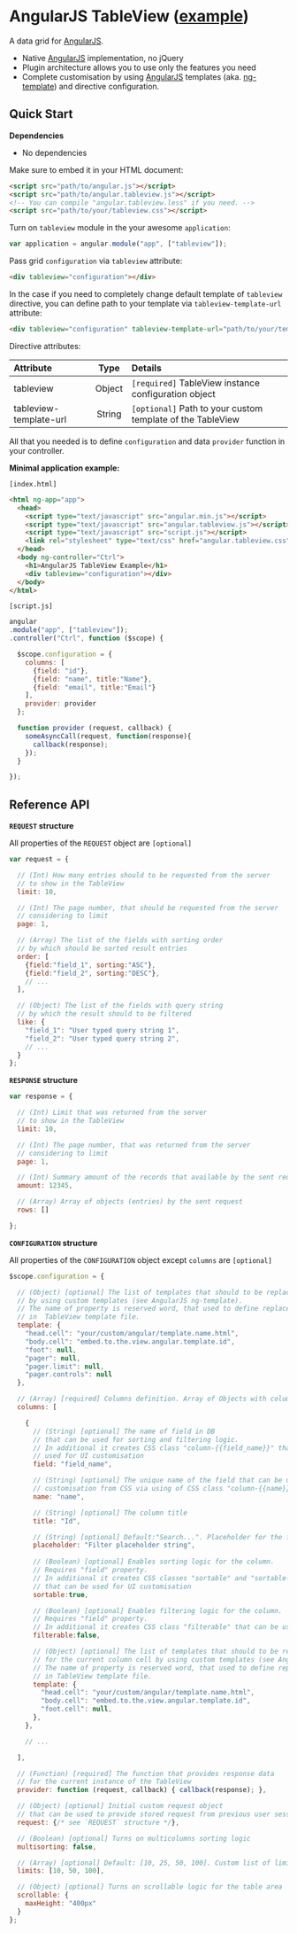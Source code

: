 # AngularJS TableView ([example])

[AngularJS]: https://angularjs.org/
[ng-template]: https://docs.angularjs.org/api/ng/directive/script
[example]: https://rawgit.com/w3core/AngularJS-TableView/master/example/index.html

A data grid for [AngularJS].

* Native [AngularJS] implementation, no jQuery
* Plugin architecture allows you to use only the features you need
* Complete customisation by using [AngularJS] templates (aka. [ng-template]) and directive configuration.



## Quick Start

**Dependencies**
* No dependencies

Make sure to embed it in your HTML document:
```html
<script src="path/to/angular.js"></script>
<script src="path/to/angular.tableview.js"></script>
<!-- You can compile "angular.tableview.less" if you need. -->
<script src="path/to/your/tableview.css"></script>
```

Turn on `tableview` module in the your awesome `application`:
```javascript
var application = angular.module("app", ["tableview"]);
```

Pass grid `configuration` via `tableview` attribute:
```html
<div tableview="configuration"></div>
```

In the case if you need to completely change default template of `tableview` directive, you can define path to your template via `tableview-template-url` attribute:
```html
<div tableview="configuration" tableview-template-url="path/to/your/template.html"></div>
```

Directive attributes:

|       Attribute        |  Type  | Details                                                    |
|:-----------------------|:------:|:-----------------------------------------------------------|
| tableview              | Object | `[required]` TableView instance configuration object       |
| tableview-template-url | String | `[optional]` Path to your custom template of the TableView |

All that you needed is to define `configuration` and data `provider` function in your controller.

**Minimal application example:**

`[index.html]`
```html
<html ng-app="app">
  <head>
    <script type="text/javascript" src="angular.min.js"></script>
    <script type="text/javascript" src="angular.tableview.js"></script>
    <script type="text/javascript" src="script.js"></script>
    <link rel="stylesheet" type="text/css" href="angular.tableview.css" />
  </head>
  <body ng-controller="Ctrl">
    <h1>AngularJS TableView Example</h1>
    <div tableview="configuration"></div>
  </body>
</html>
```

`[script.js]`
```javascript
angular
.module("app", ["tableview"]);
.controller("Ctrl", function ($scope) {

  $scope.configuration = {
    columns: [
      {field: "id"},
      {field: "name", title:"Name"},
      {field: "email", title:"Email"}
    ],
    provider: provider
  };

  function provider (request, callback) {
    someAsyncCall(request, function(response){
      callback(response);
    });
  }

});
```

## Reference API

**`REQUEST` structure**

All properties of the `REQUEST` object are `[optional]`
```javascript
var request = {

  // (Int) How many entries should to be requested from the server
  // to show in the TableView
  limit: 10,

  // (Int) The page number, that should be requested from the server
  // considering to limit
  page: 1,

  // (Array) The list of the fields with sorting order
  // by which should be sorted result entries
  order: [
    {field:"field_1", sorting:"ASC"},
    {field:"field_2", sorting:"DESC"},
    // ...
  ],

  // (Object) The list of the fields with query string
  // by which the result should to be filtered
  like: {
    "field_1": "User typed query string 1",
    "field_2": "User typed query string 2",
    // ...
  }
};
```

**`RESPONSE` structure**
```javascript
var response = {

  // (Int) Limit that was returned from the server
  // to show in the TableView
  limit: 10,

  // (Int) The page number, that was returned from the server
  // considering to limit
  page: 1,

  // (Int) Summary amount of the records that available by the sent request
  amount: 12345,

  // (Array) Array of objects (entries) by the sent request
  rows: []

};
```

**`CONFIGURATION` structure**

All properties of the `CONFIGURATION` object except `columns` are `[optional]`
```javascript
$scope.configuration = {

  // (Object) [optional] The list of templates that should to be replaced
  // by using custom templates (see AngularJS ng-template).
  // The name of property is reserved word, that used to define replacement area
  // in  TableView template file.
  template: {
    "head.cell": "your/custom/angular/template.name.html",
    "body.cell": "embed.to.the.view.angular.template.id",
    "foot": null,
    "pager": null,
    "pager.limit": null,
    "pager.controls": null
  },

  // (Array) [required] Columns definition. Array of Objects with column definition
  columns: [

    {
      // (String) [optional] The name of field in DB
      // that can be used for sorting and filtering logic.
      // In additional it creates CSS class "column-{{field_name}}" that can be
      // used for UI customisation
      field: "field_name",

      // (String) [optional] The unique name of the field that can be used for UI
      // customisation from CSS via using of CSS class "column-{{name}}"
      name: "name",

      // (String) [optional] The column title
      title: "Id",

      // (String) [optional] Default:"Search...". Placeholder for the filter input
      placeholder: "Filter placeholder string",
      
      // (Boolean) [optional] Enables sorting logic for the column.
      // Requires "field" property.
      // In additional it creates CSS classes "sortable" and "sortable-{{asc|desc}}"
      // that can be used for UI customisation
      sortable:true,

      // (Boolean) [optional] Enables filtering logic for the column.
      // Requires "field" property.
      // In additional it creates CSS class "filterable" that can be used for UI customisation
      filterable:false,

      // (Object) [optional] The list of templates that should to be replaced
      // for the current column cell by using custom templates (see AngularJS ng-template).
      // The name of property is reserved word, that used to define replacement area
      // in TableView template file.
      template: {
        "head.cell": "your/custom/angular/template.name.html",
        "body.cell": "embed.to.the.view.angular.template.id",
        "foot.cell": null,
      },
    },

    // ...

  ],

  // (Function) [required] The function that provides response data
  // for the current instance of the TableView
  provider: function (request, callback) { callback(response); },

  // (Object) [optional] Initial custom request object
  // that can be used to provide stored request from previous user session.
  request: {/* see `REQUEST` structure */},

  // (Boolean) [optional] Turns on multicolumns sorting logic
  multisorting: false,

  // (Array) [optional] Default: [10, 25, 50, 100]. Custom list of limit numbers.
  limits: [10, 50, 100],

  // (Object) [optional] Turns on scrollable logic for the table area
  scrollable: {
    maxHeight: "400px"
  }
};
```
